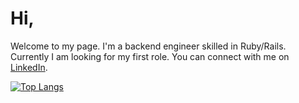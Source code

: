 # Hi,
Welcome to my page. I'm a backend engineer skilled in Ruby/Rails. Currently I am looking for my first role. You can connect with me on [LinkedIn](https://www.linkedin.com/in/this-is-joe-king/ "Joe's LinkedIn Profile").

[![Top Langs](https://github-readme-stats.vercel.app/api/top-langs/?username=this-is-joeking&hide_progress=false&theme=dark)](https://github.com/anuraghazra/github-readme-stats)
